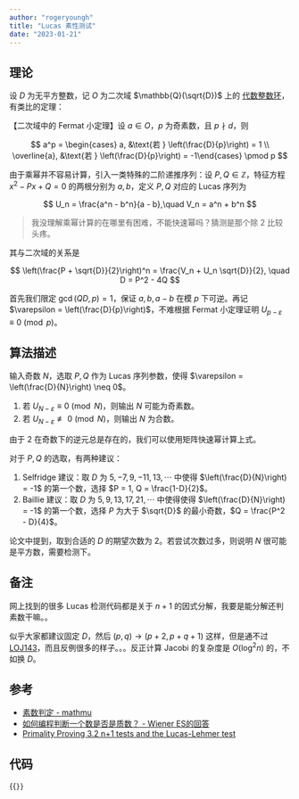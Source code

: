 ```yaml
---
author: "rogeryoungh"
title: "Lucas 素性测试"
date: "2023-01-21"
---
```


## 理论

设 $D$ 为无平方整数，记 $O$ 为二次域 $\mathbb{Q}(\sqrt{D})$ 上的 [代数整数环](https://www.bananaspace.org/wiki/代数整数)，有类比的定理：

【二次域中的 Fermat 小定理】设 $a \in O$，$p$ 为奇素数，且 $p \nmid d$，则

$$
a^p = \begin{cases} a, &\text{若 } \left(\frac{D}{p}\right) = 1 \\ \overline{a}, &\text{若 } \left(\frac{D}{p}\right) = -1\end{cases} \pmod p
$$

由于乘幂并不容易计算，引入一类特殊的二阶递推序列：设 $P, Q \in \mathbb{Z}$，特征方程 $x^2 - Px+ Q = 0$ 的两根分别为 $a, b$，定义 $P, Q$ 对应的 Lucas 序列为

$$
U_n = \frac{a^n - b^n}{a - b},\quad V_n = a^n + b^n
$$

> 我没理解乘幂计算的在哪里有困难，不能快速幂吗？猜测是那个除 $2$ 比较头疼。

其与二次域的关系是

$$
\left(\frac{P + \sqrt{D}}{2}\right)^n = \frac{V_n + U_n \sqrt{D}}{2}, \quad D = P^2 - 4Q
$$

首先我们限定 $\gcd(QD, p) = 1$，保证 $a,b,a-b$ 在模 $p$ 下可逆。再记 $\varepsilon = \left(\frac{D}{p}\right)$，不难根据 Fermat 小定理证明 $U_{p - \varepsilon} \equiv 0 \pmod p$。

## 算法描述

输入奇数 $N$，选取 $P, Q$ 作为 Lucas 序列参数，使得 $\varepsilon = \left(\frac{D}{N}\right) \neq 0$。

1. 若 $U_{N - \varepsilon} \equiv 0 \pmod N$，则输出 $N$ 可能为奇素数。
2. 若 $U_{N - \varepsilon} \not\equiv 0 \pmod N$，则输出 $N$ 为合数。

由于 $2$ 在奇数下的逆元总是存在的，我们可以使用矩阵快速幂计算上式。

对于 $P,Q$ 的选取，有两种建议：

1. Selfridge 建议：取 $D$ 为 $5, -7, 9, -11,13,\cdots$ 中使得 $\left(\frac{D}{N}\right) = -1$ 的第一个数，选择 $P = 1, Q = \frac{1-D}{2}$。
2. Baillie 建议：取 $D$ 为 $5, 9, 13, 17, 21, \cdots$ 中使得使得 $\left(\frac{D}{N}\right) = -1$ 的第一个数，选择 $P$ 为大于 $\sqrt{D}$ 的最小奇数，$Q = \frac{P^2 - D}{4}$。

论文中提到，取到合适的 $D$ 的期望次数为 $2$。若尝试次数过多，则说明 $N$ 很可能是平方数，需要检测下。

## 备注

网上找到的很多 Lucas 检测代码都是关于 $n+1$ 的因式分解，我要是能分解还判素数干嘛。。

似乎大家都建议固定 $D$，然后 $(p, q) \to (p + 2, p + q + 1)$ 这样，但是通不过 [LOJ143](https://loj.ac/p/143)，而且反例很多的样子。。。反正计算 Jacobi 的复杂度是 $O(\log^2 n)$ 的，不如换 $D$。

## 参考

- [素数判定 - mathmu](http://mathmu.github.io/MTCAS/doc/PrimeTest.html)
- [如何编程判断一个数是否是质数？ - Wiener ES的回答](https://www.zhihu.com/question/308322307/answer/574767625)
- [Primality Proving 3.2 n+1 tests and the Lucas-Lehmer test](https://primes.utm.edu/prove/prove3_2.html)

## 代码

{{<code file="./lucas.hpp" lang="cpp">}}
